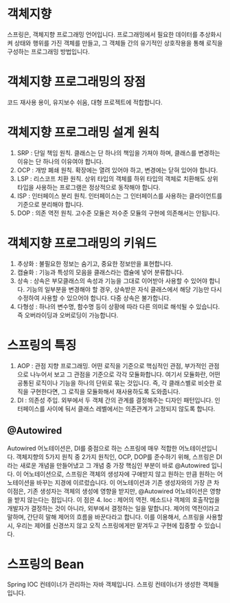 # 객체지향

스프링은, 객체지향 프로그래밍 언어입니다. 프로그래밍에서 필요한 데이터를 추상화시켜 상태와 행위를 가진 객체를 만들고, 그 객체들 간의 유기적인 상호작용을 통해 로직을 구성하는 프로그래밍 방법입니다.

# 객체지향 프로그래밍의 장점

코드 재사용 용이, 유지보수 쉬움, 대형 프로젝트에 적합합니다.

# 객체지향 프로그래밍 설계 원칙

1. SRP : 단일 책임 원칙. 클래스는 단 하나의 책임을 가져야 하며, 클래스를 변경하는 이유는 단 하나의 이유여야 합니다.
2. OCP : 개방 폐쇄 원칙. 확장에는 열려 있어야 하고, 변경에는 닫혀 있어야 합니다.
3. LSP : 리스코프 치환 원칙. 상위 타입의 객체를 하위 타입의 객체로 치환해도 상위 타입을 사용하는 프로그램은 정상적으로 동작해야 합니다.
4. ISP : 인터페이스 분리 원칙. 인터페이스는 그 인터페이스를 사용하는 클라이언트를 기준으로 분리해야 합니다.
5. DOP : 의존 역전 원칙. 고수준 모듈은 저수준 모듈의 구현에 의존해서는 안됩니다.

# 객체지향 프로그래밍의 키워드
1. 추상화 : 불필요한 정보는 숨기고, 중요한 정보만을 표현합니다.
2. 캡슐화 : 기능과 특성의 모음을 클래스라는 캡슐에 넣어 분류합니다.
3. 상속 : 상속은 부모클래스의 속성과 기능을 그대로 이어받아 사용할 수 있어야 합니다. 기능의 일부분을 변경해야 할 경우, 상속받은 자식 클래스에서 해당 기능만 다시 수정하여 사용할 수 있으어야 합니다. 다중 상속은 불가합니다.
4. 다형성 : 하나의 변수명, 함수명 등이 상황에 따라 다른 의미로 해석될 수 있습니다. 즉 오버라이딩과 오버로딩이 가능합니다.

# 스프링의 특징
1. AOP : 관점 지향 프로그래밍. 어떤 로직을 기준으로 핵심적인 관점, 부가적인 관점으로 나누어서 보고 그 관점을 기준으로 각각 모듈화합니다. 여기서 모듈화란, 어떤 공통된 로직이나 기능을 하나의 단위로 묶는 것입니다. 즉, 각 클래스별로 비슷한 로직을 구현한다면, 그 로직을 모듈화해서 재사용하도록 도와줍니다.
2. DI : 의존성 주입. 외부에서 두 객체 간의 관계를 결정해주는 디자인 패턴입니다. 인터페이스를 사이에 둬서 클래스 레벨에서는 의존관계가 고정되지 않도록 합니다.

## @Autowired

Autowired 어노테이션은, DI를 중점으로 하는 스프링에 매우 적합한 어노테이션입니다. 객체지향의 5가지 원칙 중 2가지 원칙인, OCP, DOP를 준수하기 위해, 스프링은 DI라는 새로운 개념을 만들어냈고 그 개념 중 가장 핵심인 부분이 바로 @Autowired 입니다. 이 어노테이션으로, 스프링은 객체의 생성자에 구애받지 않고 원하는 만큼 원하는 어노테이션을 바꾸는 지경에 이르렀습니다. 이 어노테이션과 기존 생성자와의 가장 큰 차이점은, 기존 생성자는 객체의 생성에 영향을 받지만, @Autowired 어노테이션은 영향을 받지 않는다는 점입니다. 이 점은
4. Ioc : 제어의 역전. 메소드나 객체의 호출작업을 개발자가 결정하는 것이 아니라, 외부에서 결정하는 일을 말합니다. 제어의 역전이라고 말하며, 간단히 말해 제어의 흐름을 바꾼다라고 합니다. 이를 이용해서, 스프링을 사용할 시, 우리는 제어를 신경쓰지 않고 오직 스프링에게만 맡겨두고 구현에 집중할 수 있습니다.

# 스프링의 Bean

Spring IOC 컨테이너가 관리하는 자바 객체입니다. 스프링 컨테이너가 생성한 객체들입니다.

